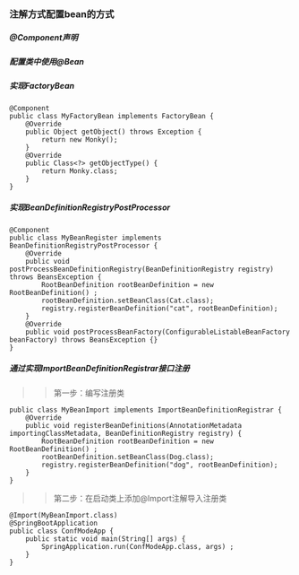 ### 注解方式配置bean的方式
##### @Component声明
##### 配置类中使用@Bean
##### 实现FactoryBean
```$xslt
@Component
public class MyFactoryBean implements FactoryBean {
    @Override
    public Object getObject() throws Exception {
        return new Monky();
    }
    @Override
    public Class<?> getObjectType() {
        return Monky.class;
    }
}
```
##### 实现BeanDefinitionRegistryPostProcessor
```$xslt
@Component
public class MyBeanRegister implements BeanDefinitionRegistryPostProcessor {
    @Override
    public void postProcessBeanDefinitionRegistry(BeanDefinitionRegistry registry) throws BeansException {
        RootBeanDefinition rootBeanDefinition = new RootBeanDefinition() ;
        rootBeanDefinition.setBeanClass(Cat.class);
        registry.registerBeanDefinition("cat", rootBeanDefinition);
    }
    @Override
    public void postProcessBeanFactory(ConfigurableListableBeanFactory beanFactory) throws BeansException {}
}
```
##### 通过实现ImportBeanDefinitionRegistrar接口注册
>> 第一步：编写注册类
```$xslt
public class MyBeanImport implements ImportBeanDefinitionRegistrar {
    @Override
    public void registerBeanDefinitions(AnnotationMetadata importingClassMetadata, BeanDefinitionRegistry registry) {
        RootBeanDefinition rootBeanDefinition = new RootBeanDefinition() ;
        rootBeanDefinition.setBeanClass(Dog.class);
        registry.registerBeanDefinition("dog", rootBeanDefinition);
    }
}
```
>> 第二步：在启动类上添加@Import注解导入注册类
```$xslt
@Import(MyBeanImport.class)
@SpringBootApplication
public class ConfModeApp {
    public static void main(String[] args) {
        SpringApplication.run(ConfModeApp.class, args) ;
    }
}
```

